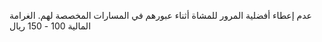 عدم إعطاء أفضلية المرور للمشاة أثناء عبورهم في المسارات المخصصة لهم. الغرامة المالية 100 - 150 ريال

